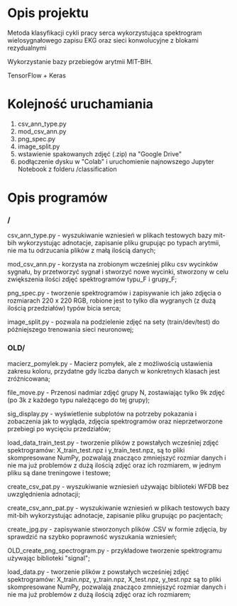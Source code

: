 # Opis projektu
Metoda klasyfikacji cykli pracy serca wykorzystująca spektrogram wielosygnałowego zapisu EKG oraz sieci konwolucyjne z blokami rezydualnymi

Wykorzystanie bazy przebiegów arytmii MIT-BIH.

TensorFlow + Keras

# Kolejność uruchamiania
1. csv_ann_type.py
2. mod_csv_ann.py
3. png_spec.py 
4. image_split.py
5. wstawienie spakowanych zdjęć (.zip) na "Google Drive"
6. podłączenie dysku w "Colab" i uruchomienie najnowszego Jupyter Notebook z folderu /classification

# Opis programów

### /

csv_ann_type.py - wyszukiwanie wzniesień w plikach testowych bazy mit-bih wykorzystując adnotacje, 
zapisanie pliku grupując po typach arytmii, nie ma tu odrzucania plików z małą ilością danych;

mod_csv_ann.py - korzysta na zrobionym wcześniej pliku csv wycinków sygnału, by przetworzyć sygnał
i stworzyć nowe wycinki, stworzony w celu zwiększenia ilości zdjęć spektrogramów typu_F i grupy_F;

png_spec.py - tworzenie spektrogramów i zapisywanie ich jako zdjęcia o rozmiarach 220 x 220 RGB, 
robione jest to tylko dla wygranych (z dużą ilością przedziałów) typów bicia serca;

image_split.py - pozwala na podzielenie zdjęć na sety (train/dev/test) do późniejszego trenowania sieci 
neuronowej;

### OLD/

macierz_pomylek.py - Macierz pomyłek, ale z możliwością ustawienia zakresu koloru, przydatne gdy 
liczba danych w konkretnych klasach jest zróżnicowana;

file_move.py - Przenosi nadmiar zdjęć grupy N, zostawiając tylko 9k zdjęć (po 3k z każdego typu 
należącego do tej grupy);

sig_display.py - wyświetlenie subplotów na potrzeby pokazania i zobaczenia jak to wygląda, 
zdjęcia spektrogramów oraz nieprzetworzone przebiegi po wycięciu przedziałów;

load_data_train_test.py - tworzenie plików z powstałych wcześniej zdjęć spektrogramów: X_train_test.npz 
i y_train_test.npz, są to pliki skompresowane NumPy, pozwalają znacząco zmniejszyć rozmiar danych 
i nie ma już problemów z dużą ilością zdjęć oraz ich rozmiarem, w jednym pliku są dane treningowe i testowe;

create_csv_pat.py - wyszukiwanie wzniesień używając biblioteki WFDB bez uwzględnienia adnotacji;

create_csv_ann_pat.py - wyszukiwanie wzniesień w plikach testowych bazy mit-bih wykorzystując adnotacje, 
zapisanie pliku grupując po pacjentach;

create_jpg.py - zapisywanie stworzonych plików .CSV w formie zdjęcia, by sprawdzić na szybko poprawność wyszukania wzniesień;

OLD_create_png_spectrogram.py - przykładowe tworzenie spektrogramu używając biblioteki "signal";

load_data.py - tworzenie plików z powstałych wcześniej zdjęć spektrogramów: X_train.npz, y_train.npz, 
X_test.npz, y_test.npz są to pliki skompresowane NumPy, pozwalają znacząco zmniejszyć rozmiar danych 
i nie ma już problemów z dużą ilością zdjęć oraz ich rozmiarem;